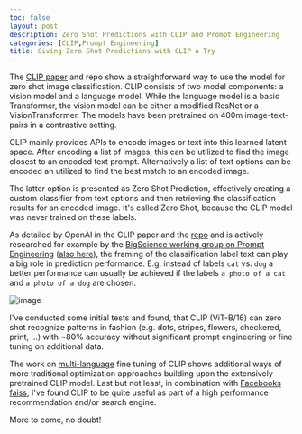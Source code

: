 ```yaml
---
toc: false
layout: post
description: Zero Shot Predictions with CLIP and Prompt Engineering
categories: [CLIP,Prompt Engineering]
title: Giving Zero Shot Predictions with CLIP a Try
---
```

The [CLIP paper](https://arxiv.org/abs/2103.00020) and repo show a straightforward way to use the model for zero shot image classification. 
CLIP consists of two model components: a vision model and a language model. While the language model
is a basic Transformer, the vision model can be either a modified ResNet or a VisionTransformer. 
The models have been pretrained on 400m image-text-pairs in a contrastive setting.


CLIP mainly provides APIs to encode images or text into this learned latent space.
After encoding a list of images, this can be utilized to find the image closest to an encoded text prompt.
Alternatively a list of text options can be encoded an utilized to find the best match to an encoded image.


The latter option is presented as Zero Shot Prediction, effectively creating a custom classifier from text 
options and then retrieving the classification results for an encoded image. It's called Zero Shot, because 
the CLIP model was never trained on these labels. 


As detailed by OpenAI in the CLIP paper and the [repo](https://github.com/openai/CLIP/blob/main/notebooks/Prompt_Engineering_for_ImageNet.ipynb)
and is actively researched for example by the
[BigScience working group on Prompt Engineering](https://docs.google.com/presentation/d/1jj2MdxaJhmwckoN_d3_fQhyU0Qk5xaPALx2k4UYjA3Y/edit#slide=id.p) 
([also here](http://34.133.69.215:8501/)), 
the framing of the classification label text can play a big role in prediction performance. E.g. instead of 
labels `cat` vs. `dog` a better performance can usually be achieved if the labels `a photo of a cat` and 
`a photo of a dog` are chosen.


![image](https://user-images.githubusercontent.com/13120204/130806900-4e2623aa-7900-4be9-822b-2fcbd0e3847c.png "by Eric Jang https://blog.evjang.com/")


I've conducted some initial tests and found, that CLIP (ViT-B/16) can zero shot recognize patterns in fashion (e.g.
dots, stripes, flowers, checkered, print, ...) with ~80% accuracy without significant prompt engineering
or fine tuning on additional data.


The work on [multi-language](https://github.com/FreddeFrallan/Multilingual-CLIP) fine tuning of CLIP shows
additional ways of more traditional optimization approaches building upon the extensively pretrained CLIP model.
Last but not least, in combination with [Facebooks faiss](https://github.com/facebookresearch/faiss), I've
found CLIP to be quite useful as part of a high performance recommendation and/or search engine.


More to come, no doubt!
